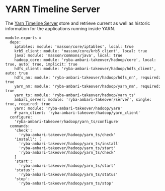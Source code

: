 
# YARN Timeline Server

The [Yarn Timeline Server][ts] store and retrieve current as well as historic
information for the applications running inside YARN.

    module.exports =
      deps:
        iptables: module: 'masson/core/iptables', local: true
        krb5_client: module: 'masson/core/krb5_client', local: true
        java: module: 'masson/commons/java', local: true
        hadoop_core: module: 'ryba-ambari-takeover/hadoop/core', local: true, auto: true, implicit: true
        hdfs_client: module: 'ryba-ambari-takeover/hadoop/hdfs_client', auto: true
        hdfs_nn: module: 'ryba-ambari-takeover/hadoop/hdfs_nn', required: true
        yarn_nm: module: 'ryba-ambari-takeover/hadoop/yarn_nm', required: true
        yarn_ts: module: 'ryba-ambari-takeover/hadoop/yarn_ts'
        ambari_server: module: 'ryba-ambari-takeover/server', single: true, required: true
        yarn: module: 'ryba-ambari-takeover/hadoop/yarn'
        # yarn_client: 'ryba-ambari-takeover/hadoop/yarn_client'
      configure:
        'ryba-ambari-takeover/hadoop/yarn_ts/configure'
      commands:
        'check':
          'ryba-ambari-takeover/hadoop/yarn_ts/check'
        'install': [
          'ryba-ambari-takeover/hadoop/yarn_ts/install'
          'ryba-ambari-takeover/hadoop/yarn_ts/start'
          'ryba-ambari-takeover/hadoop/yarn_ts/check'
        ]
        'start':
          'ryba-ambari-takeover/hadoop/yarn_ts/start'
        'status':
          'ryba-ambari-takeover/hadoop/yarn_ts/status'
        'stop':
          'ryba-ambari-takeover/hadoop/yarn_ts/stop'

[ts]: http://hadoop.apache.org/docs/current/hadoop-yarn/hadoop-yarn-site/TimelineServer.html
